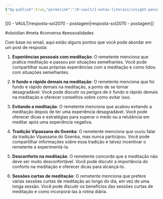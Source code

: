 ```yaml
---
{"dg-publish":true,"permalink":"/0-vault/1-notas-literais/insight-pensamento-e-meditacao/resposta-sol2070/","tags":["obsidian","meta","conversa"],"dgHomeLink":true,"dgShowLocalGraph":true,"dgShowFileTree":true,"dgEnableSearch":true}
---
```


[[0 - VAULT/resposta-sol2070 - postagem\|resposta-sol2070 - postagem]]

#obsidian #meta #conversa #pessoalidades 


Com base no email, aqui estão alguns pontos que você pode abordar em um post de resposta:

1. **Experiências pessoais com meditação**: O remetente menciona que pratica meditação e passou por situações semelhantes. Você pode compartilhar suas próprias experiências com a meditação e como lidou com situações semelhantes.
    
2. **Ir fundo e rápido demais na meditação**: O remetente menciona que foi fundo e rápido demais na meditação, a ponto de se tornar desagradável. Você pode discutir os perigos de ir fundo e rápido demais na meditação e oferecer conselhos sobre como evitar isso.
    
3. **Evitando a meditação**: O remetente menciona que acabou evitando a meditação depois de ter uma experiência desagradável. Você pode oferecer dicas e estratégias para superar o medo ou a relutância em meditar após uma experiência negativa.
    
4. **Tradição Vipassana do Goenka**: O remetente menciona que ouviu falar da tradição Vipassana do Goenka, mas nunca participou. Você pode compartilhar informações sobre essa tradição e talvez incentivar o remetente a experimentá-la.
    
5. **Desconforto na meditação**: O remetente concorda que a meditação não deve ser muito desconfortável. Você pode discutir a importância do conforto na meditação e oferecer dicas para alcançá-lo.
    
6. **Sessões curtas de meditação**: O remetente menciona que prefere várias sessões curtas de meditação ao longo do dia, em vez de uma longa sessão. Você pode discutir os benefícios das sessões curtas de meditação e como incorporá-las à rotina diária.